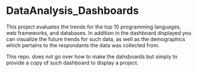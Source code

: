 # DataAnalysis_Dashboards

This project evaluates the trends for the top 10 programming languages, web frameworks, and databases.
In addition in the dashboard displayed you can visualize the future trends for such data, as well as the demographics which pertains to the respondants the data was collected from.

This repo. does not go over how to make the dahsboards but simply to provide a copy of such dashboard to display a project.
